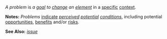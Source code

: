 *A problem* is *a [goal](https://github.com/gcassel/Modular-Organization-Terminology/blob/master/terms/goal.md) to [change](https://github.com/gcassel/Modular-Organization-Terminology/blob/master/terms/change.md) an [element](https://github.com/gcassel/Modular-Organization-Terminology/blob/master/terms/element.md)* in a [specific](https://github.com/gcassel/Modular-Organization-Terminology/blob/master/terms/specific.md) [context](https://github.com/gcassel/Modular-Organization-Terminology/blob/master/terms/context.md).
		
**Notes:** *Problems* [indicate](https://github.com/gcassel/Modular-Organization-Terminology/blob/master/terms/indicate.md) *[perceived](https://github.com/gcassel/Modular-Organization-Terminology/blob/master/terms/perceive.md) [potential](https://github.com/gcassel/Modular-Organization-Terminology/blob/master/terms/potential.md) [conditions](https://github.com/gcassel/Modular-Organization-Terminology/blob/master/terms/status.md)*, including potential [opportunities](https://github.com/gcassel/Modular-Organization-Terminology/blob/master/terms/opportunity.md), [benefits](https://github.com/gcassel/Modular-Organization-Terminology/blob/master/terms/benefit.md) and/or [risks](https://github.com/gcassel/Modular-Organization-Terminology/blob/master/terms/risk.md).
		
**See Also:** *[issue](https://github.com/gcassel/Modular-Organization-Terminology/blob/master/terms/issue.md)*
